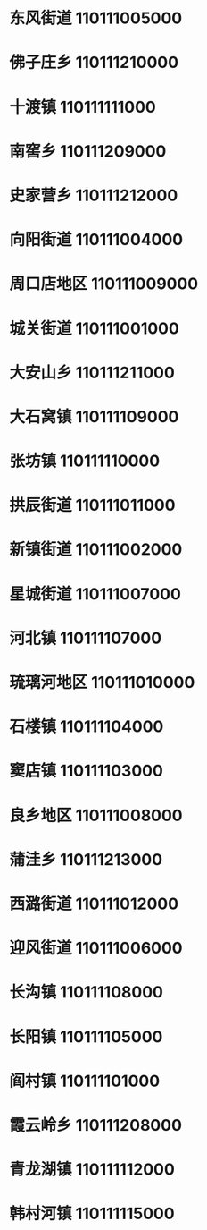 # 东风街道 110111005000
# 佛子庄乡 110111210000
# 十渡镇 110111111000
# 南窖乡 110111209000
# 史家营乡 110111212000
# 向阳街道 110111004000
# 周口店地区 110111009000
# 城关街道 110111001000
# 大安山乡 110111211000
# 大石窝镇 110111109000
# 张坊镇 110111110000
# 拱辰街道 110111011000
# 新镇街道 110111002000
# 星城街道 110111007000
# 河北镇 110111107000
# 琉璃河地区 110111010000
# 石楼镇 110111104000
# 窦店镇 110111103000
# 良乡地区 110111008000
# 蒲洼乡 110111213000
# 西潞街道 110111012000
# 迎风街道 110111006000
# 长沟镇 110111108000
# 长阳镇 110111105000
# 阎村镇 110111101000
# 霞云岭乡 110111208000
# 青龙湖镇 110111112000
# 韩村河镇 110111115000
